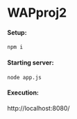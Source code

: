 # WAPproj2

#### Setup:
    npm i
  
#### Starting server:
    node app.js
  
 #### Execution:
   http://localhost:8080/<query>
